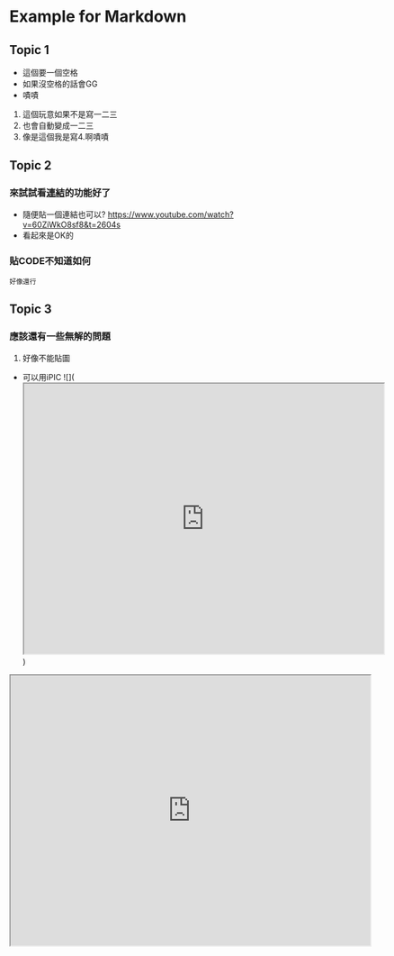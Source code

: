 # Example for Markdown
## Topic 1
* 這個要一個空格
* 如果沒空格的話會GG
* 嘖嘖
1. 這個玩意如果不是寫一二三
2. 也會自動變成一二三 
4. 像是這個我是寫4.啊嘖嘖

## Topic 2
### 來試試看[連結](https://www.google.com/)的功能好了
* 隨便貼一個連結也可以? https://www.youtube.com/watch?v=60ZiWkO8sf8&t=2604s
* 看起來是OK的

### 貼CODE不知道如何
```
好像還行  
```

## Topic 3
### 應該還有一些無解的問題
1. 好像不能貼圖
- 可以用iPIC
![](<iframe src="https://drive.google.com/file/d/1HiiGBqgc1BU-fEAM34m-67lUkSIEXIPd/preview" width="640" height="480"></iframe>)
<iframe src="https://drive.google.com/file/d/1HiiGBqgc1BU-fEAM34m-67lUkSIEXIPd/preview" width="640" height="480"></iframe>
